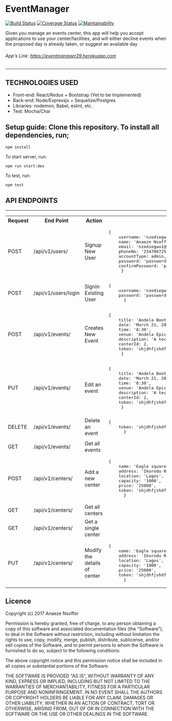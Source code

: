 # EventManager
[![Build Status](https://travis-ci.org/nzediegwu1/EventManager.svg?branch=develop)](https://travis-ci.org/nzediegwu1/EventManager) [![Coverage Status](https://coveralls.io/repos/github/nzediegwu1/EventManager/badge.svg?branch=develop)](https://coveralls.io/github/nzediegwu1/EventManager?branch=develop)
 [![Maintainability](https://api.codeclimate.com/v1/badges/8413c3ad5cdf27f79e38/maintainability)](https://codeclimate.com/github/nzediegwu1/EventManager/maintainability)

Given you manage an events center, this app will help you accept applications to use your center/facilities, and will either decline events when the proposed day is already taken, or suggest an available day

###### App's Link: https://eventmanager29.herokuapp.com 
<hr>

## TECHNOLOGIES USED

  * Front-end: React/Redux + Bootstrap (Yet to be Implemented)
  * Back-end: Node/Expressjs + Sequelize/Postgres
  * Libraries: nodemon, Babel, eslint, etc.
  * Test: Mocha/Chai


## Setup guide: Clone this repository. To install all dependencies, run;



``` npm install  ```



To start server, run:



``` npm run start:dev  ```



To test, run:



``` npm test  ```

## API ENDPOINTS
<hr>
<table>
  <tr>
      <th>Request</th>
      <th>End Point</th>
      <th>Action</th>
      <th>Test Data</th>
  </tr>
     <tr>
      <td>POST</td>
      <td>/api/v1/users/</td>
      <td>Signup New User</td>
      <td>
	<pre>{
	username: 'nzediegwu1'
	name: 'Anaeze Nsoffor',
	email: 'nzediegwu1@gmail.com',
	phoneNo: '2347067256519',
	accountType: admin,//['admin' or 'regular']
	password: 'password1',
	confirmPassword: 'password1'
     }</pre>
     </td>
  </tr>
    </tr>
     <tr>
      <td>POST</td>
      <td>/api/v1/users/login</td>
      <td>Signin Existing User</td>
      <td>
	<pre>{
	username: 'nzediegwu1'
	password: 'password1',
      }</pre>
      </td>
  </tr>
  <tr>
      <td>POST</td>
      <td>/api/v1/events/</td>
      <td>Creates New Event</td>
      <td>
      <pre>{
	title: 'Andela Bootcamp',
	date: 'March 21, 2012',
	time: '8:30',
	venue: 'Andela Epic Tower',
	description: 'A technology learning program',
	centerId: 2,
	token: 'shjdhfjshdfjd'//token from user signin/signup
     }</pre>
     </td>
  </tr>  
  <tr>
      <td>PUT</td>
      <td>/api/v1/events/<eventId> </td>
      <td>Edit an event</td>
      <td>
      <pre>{
	title: 'Andela Bootcamp',
	date: 'March 21, 2012',
	time: '8:30',
	venue: 'Andela Epic Tower',
	description: 'A technology learning program',
	centerId: 2,
	token: 'shjdhfjshdfjd'
     }</pre>
     </td>
  </tr>
  
  <tr>
      <td>DELETE</td>
      <td>/api/v1/events/<eventId></td>
      <td>Delete an event</td>
      <td>
      <pre>{
	token: 'shjdhfjshdfjd'
      }</pre> 
      </td>
  </tr>
  
  <tr>
      <td>GET</td>
      <td>/api/v1/events/</td>
      <td>Get all events</td>
      <td></td>
  </tr>
   <tr>
      <td>POST</td>
      <td>/api/v1/centers/</td>
      <td>Add a new center</td>
      <td>
      <pre>{
	name: 'Eagle square',
	address: 'Ikorodu Road',
	location: 'Lagos',
	capacity: '1000',
	price: '25000',
	token: 'shjdhfjshdfjd'
      }</pre>
      </td>
  </tr>
  <tr>
      <td>GET</td>
      <td>/api/v1/centers/</td>
      <td>Get all centers</td>
      <td></td>
  </tr>
  <tr>
      <td>GET</td>
      <td>/api/v1/centers/<centerId></td>
      <td>Get a single center</td>
      <td></td>
  </tr>
   <tr>
      <td>PUT</td>
      <td>/api/v1/centers/<centerId></td>
      <td>Modify the details of center</td>
      <td>
      <pre>{
	name: 'Eagle square',
	address: 'Ikorodu Road',
	location: 'Lagos',
	capacity: '1000',
	price: '25000',
	token: 'shjdhfjshdfjd'
      }</pre>
      </td>
  </tr>
</table>

## Licence
Copyright (c) 2017 Anaeze Nsoffor

Permission is hereby granted, free of charge, to any person obtaining a copy
of this software and associated documentation files (the "Software"), to deal
in the Software without restriction, including without limitation the rights
to use, copy, modify, merge, publish, distribute, sublicense, and/or sell
copies of the Software, and to permit persons to whom the Software is
furnished to do so, subject to the following conditions:

The above copyright notice and this permission notice shall be included in all
copies or substantial portions of the Software.

THE SOFTWARE IS PROVIDED "AS IS", WITHOUT WARRANTY OF ANY KIND, EXPRESS OR
IMPLIED, INCLUDING BUT NOT LIMITED TO THE WARRANTIES OF MERCHANTABILITY,
FITNESS FOR A PARTICULAR PURPOSE AND NONINFRINGEMENT. IN NO EVENT SHALL THE
AUTHORS OR COPYRIGHT HOLDERS BE LIABLE FOR ANY CLAIM, DAMAGES OR OTHER
LIABILITY, WHETHER IN AN ACTION OF CONTRACT, TORT OR OTHERWISE, ARISING FROM,
OUT OF OR IN CONNECTION WITH THE SOFTWARE OR THE USE OR OTHER DEALINGS IN THE
SOFTWARE.
